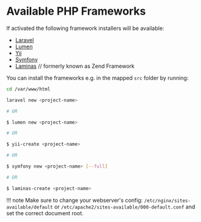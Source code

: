 # Available PHP Frameworks
If activated the following framework installers will be available:

* [Laravel](https://laravel.com/)
* [Lumen](https://lumen.laravel.com/)
* [Yii](https://www.yiiframework.com/)
* [Symfony](https://symfony.com/)
* [Laminas](https://getlaminas.org/) // formerly known as Zend Framework

You can install the frameworks e.g. in the mapped `src` folder by running:

```bash
cd /var/www/html

laravel new <project-name>

# OR

$ lumen new <project-name>

# OR

$ yii-create <project-name>

# OR

$ symfony new <project-name> [--full]

# OR

$ laminas-create <project-name>
```

!!! note
    Make sure to change your webserver's config: `/etc/nginx/sites-available/default` or `/etc/apache2/sites-available/000-default.conf` and set the correct document root.
